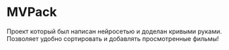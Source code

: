# MVPack
Проект который был написан нейросетью и доделан кривыми руками. 
Позволяет удобно сортировать и добавлять просмотренные фильмы!
